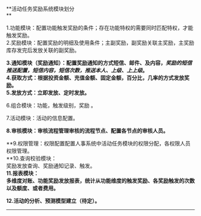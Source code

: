 **活动任务奖励系统模块划分                                              
**

1.功能模块：配置功能触发奖励的条件；存在功能特权的需要同时匹配特权，才能触发奖励。  
2.奖励模块：配置奖励的明细及使用条件；主副奖励，副奖励关联主奖励，主奖励库存发完后发放关联的副奖励。

**3.通知模块（奖励通知）：配置奖励通知的方式短信、邮件、及内容，**_**奖励的短信推送配置，短信内容，短信次数，推送本人、上级、上上级**_**。  
4.获取方式：根据投资金额、充值金额、固定金额，百分比，几率的方式发放奖励。  
5.发放方式：立即发放、定时发放。**

6.组合模块：功能，触发级别，奖励 。

7.活动模块：活动的信息配置。

**8.审核模块：审核流程管理审核的流程节点、配置各节点的审核人员。**

**9.权限管理：权限配置配置人事系统中活动任务模块的权限分配，各权限人员权限管理。        
**10.查询校验模块：  
奖励发放查询、奖励通知记录、触发。  
**11.报表模块：  
多维度对账、功能奖励发放报表，统计从功能维度的触发奖励、各奖励触发的次数以及额度、或者费用。**

**12.活动的分析、预测模型建立（待定）。**

---



